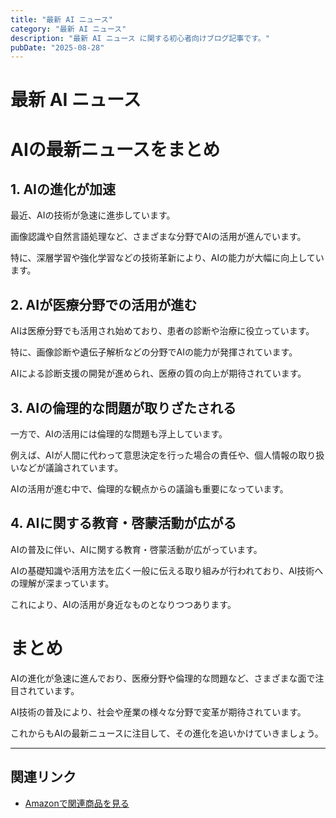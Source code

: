 ```yaml
---
title: "最新 AI ニュース"
category: "最新 AI ニュース"
description: "最新 AI ニュース に関する初心者向けブログ記事です。"
pubDate: "2025-08-28"
---
```


# 最新 AI ニュース

<h1>AIの最新ニュースをまとめ</h1>

<h2>1. AIの進化が加速</h2>
最近、AIの技術が急速に進歩しています。

画像認識や自然言語処理など、さまざまな分野でAIの活用が進んでいます。

特に、深層学習や強化学習などの技術革新により、AIの能力が大幅に向上しています。



<h2>2. AIが医療分野での活用が進む</h2>
AIは医療分野でも活用され始めており、患者の診断や治療に役立っています。

特に、画像診断や遺伝子解析などの分野でAIの能力が発揮されています。

AIによる診断支援の開発が進められ、医療の質の向上が期待されています。



<h2>3. AIの倫理的な問題が取りざたされる</h2>
一方で、AIの活用には倫理的な問題も浮上しています。

例えば、AIが人間に代わって意思決定を行った場合の責任や、個人情報の取り扱いなどが議論されています。

AIの活用が進む中で、倫理的な観点からの議論も重要になっています。



<h2>4. AIに関する教育・啓蒙活動が広がる</h2>
AIの普及に伴い、AIに関する教育・啓蒙活動が広がっています。

AIの基礎知識や活用方法を広く一般に伝える取り組みが行われており、AI技術への理解が深まっています。

これにより、AIの活用が身近なものとなりつつあります。



<h1>まとめ</h1>
AIの進化が急速に進んでおり、医療分野や倫理的な問題など、さまざまな面で注目されています。

AI技術の普及により、社会や産業の様々な分野で変革が期待されています。

これからもAIの最新ニュースに注目して、その進化を追いかけていきましょう。



---

## 関連リンク

- [Amazonで関連商品を見る](https://www.amazon.co.jp/s?k=%E6%9C%80%E6%96%B0+AI+%E3%83%8B%E3%83%A5%E3%83%BC%E3%82%B9&tag=autowritehubai-22)
